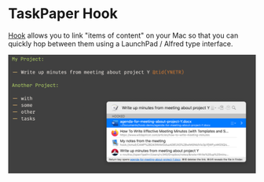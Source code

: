 # TaskPaper Hook 

[Hook](https://hookproductivity.com/) allows you to link "items of content" on your Mac so that you can quickly hop between them using a LaunchPad / Alfred type interface.

![](./docs/hook_pt_screenshot.png)

